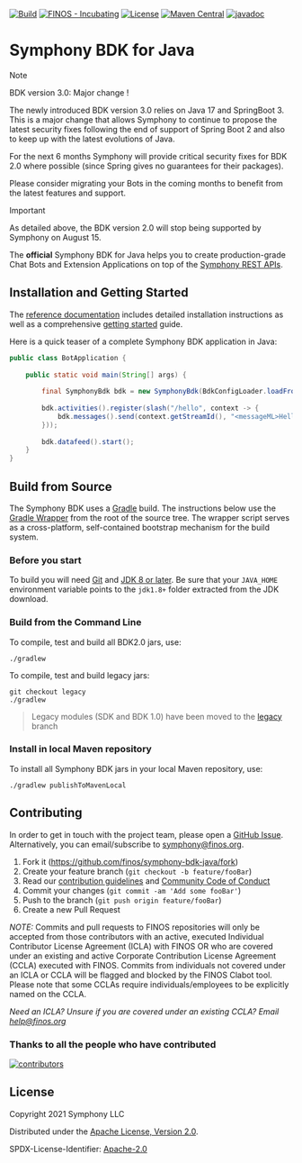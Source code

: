 [![Build](https://github.com/finos/symphony-bdk-java/actions/workflows/build.yml/badge.svg)](https://github.com/finos/symphony-bdk-java/actions/workflows/build.yml) 
[![FINOS - Incubating](https://cdn.jsdelivr.net/gh/finos/contrib-toolbox@master/images/badge-incubating.svg)](https://finosfoundation.atlassian.net/wiki/display/FINOS/Incubating)
[![License](https://img.shields.io/badge/License-Apache%202.0-blue.svg)](https://opensource.org/licenses/Apache-2.0)
[![Maven Central](https://maven-badges.herokuapp.com/maven-central/org.finos.symphony.bdk/symphony-bdk-bom/badge.svg)](https://maven-badges.herokuapp.com/maven-central/org.finos.symphony.bdk/symphony-bdk-bom)
[![javadoc](https://javadoc.io/badge2/org.finos.symphony.bdk/symphony-bdk-core/javadoc.svg)](https://javadoc.io/doc/org.finos.symphony.bdk/symphony-bdk-core)

# Symphony BDK for Java

> [!NOTE]
> BDK version 3.0: Major change !
>
> The newly introduced BDK version 3.0 relies on Java 17 and SpringBoot 3. This is a major change that allows Symphony to continue to propose the latest security fixes following the end of support of Spring Boot 2 and also to keep up with the latest evolutions of Java.
>
> For the next 6 months Symphony will provide critical security fixes for BDK 2.0 where possible (since Spring gives no guarantees for their packages).
>
> Please consider migrating your Bots in the coming months to benefit from the latest features and support.

> [!IMPORTANT]
> As detailed above, the BDK version 2.0 will stop being supported by Symphony on August 15.

The **official** Symphony BDK for Java helps you to create production-grade Chat Bots and Extension Applications on 
top of the [Symphony REST APIs](https://developers.symphony.com/restapi/reference). 

## Installation and Getting Started
The [reference documentation](http://symphony-bdk-java.finos.org) includes detailed installation instructions as well as a comprehensive 
[getting started](http://symphony-bdk-java.finos.org/getting-started.html) guide.

Here is a quick teaser of a complete Symphony BDK application in Java:
```java
public class BotApplication {
    
    public static void main(String[] args) {
      
        final SymphonyBdk bdk = new SymphonyBdk(BdkConfigLoader.loadFromSymphonyDir("config.yaml"));
      
        bdk.activities().register(slash("/hello", context -> {
            bdk.messages().send(context.getStreamId(), "<messageML>Hello, World!</messageML>");
        }));
        
        bdk.datafeed().start();
    }
}
```

## Build from Source
The Symphony BDK uses a [Gradle](https://docs.gradle.org/) build. The instructions below use the [Gradle Wrapper](https://docs.gradle.org/current/userguide/gradle_wrapper.html)
from the root of the source tree. The wrapper script serves as a cross-platform, self-contained bootstrap mechanism for
the build system.

### Before you start
To build you will need [Git](https://docs.github.com/en/github/getting-started-with-github/set-up-git) and [JDK 8 or later](https://adoptopenjdk.net/).
Be sure that your `JAVA_HOME` environment variable points to the `jdk1.8+` folder extracted from the JDK download.

### Build from the Command Line
To compile, test and build all BDK2.0 jars, use:
```shell script
./gradlew
```
To compile, test and build legacy jars:
```shell script
git checkout legacy
./gradlew
```
> Legacy modules (SDK and BDK 1.0) have been moved to the [legacy](https://github.com/finos/symphony-bdk-java/tree/legacy) branch
### Install in local Maven repository
To install all Symphony BDK jars in your local Maven repository, use:
```shell script
./gradlew publishToMavenLocal
```

## Contributing
In order to get in touch with the project team, please open a [GitHub Issue](https://github.com/finos/symphony-bdk-java/issues).
Alternatively, you can email/subscribe to [symphony@finos.org](https://groups.google.com/a/finos.org/g/symphony).


1. Fork it (<https://github.com/finos/symphony-bdk-java/fork>)
2. Create your feature branch (`git checkout -b feature/fooBar`)
3. Read our [contribution guidelines](.github/CONTRIBUTING.md) and [Community Code of Conduct](https://www.finos.org/code-of-conduct)
4. Commit your changes (`git commit -am 'Add some fooBar'`)
5. Push to the branch (`git push origin feature/fooBar`)
6. Create a new Pull Request

_NOTE:_ Commits and pull requests to FINOS repositories will only be accepted from those contributors with an active, executed Individual Contributor License Agreement (ICLA) with FINOS OR who are covered under an existing and active Corporate Contribution License Agreement (CCLA) executed with FINOS. Commits from individuals not covered under an ICLA or CCLA will be flagged and blocked by the FINOS Clabot tool. Please note that some CCLAs require individuals/employees to be explicitly named on the CCLA.

*Need an ICLA? Unsure if you are covered under an existing CCLA? Email [help@finos.org](mailto:help@finos.org)*

### Thanks to all the people who have contributed
[![contributors](https://contributors-img.web.app/image?repo=finos/symphony-bdk-java)](https://github.com/finos/symphony-bdk-java/graphs/contributors)

## License
Copyright 2021 Symphony LLC

Distributed under the [Apache License, Version 2.0](http://www.apache.org/licenses/LICENSE-2.0).

SPDX-License-Identifier: [Apache-2.0](https://spdx.org/licenses/Apache-2.0)
